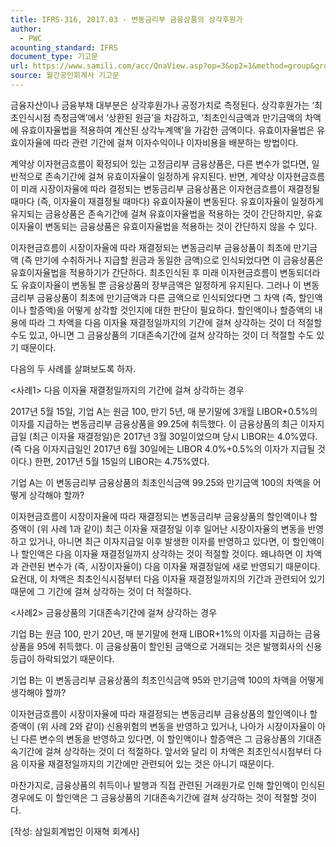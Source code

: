 ```yaml
---
title: IFRS-316, 2017.03 - 변동금리부 금융상품의 상각후원가
author:
  - PWC
acounting_standard: IFRS
document_type: 기고문
url: https://www.samili.com/acc/QnaView.asp?op=3&op2=1&method=group&group=2086-15;1&orgcode=0&searchword=&page=5&code=IFRS%2D316%3A201703
source: 월간공인회계사 기고문
---
```

금융자산이나 금융부채 대부분은 상각후원가나 공정가치로 측정된다. 상각후원가는 ‘최초인식시점 측정금액’에서 ‘상환된 원금’을 차감하고, ‘최초인식금액과 만기금액의 차액에 유효이자율법을 적용하여 계산된 상각누계액’을 가감한 금액이다. 유효이자율법은 유효이자율에 따라 관련 기간에 걸쳐 이자수익이나 이자비용을 배분하는 방법이다.

  

계약상 이자현금흐름이 확정되어 있는 고정금리부 금융상품은, 다른 변수가 없다면, 일반적으로 존속기간에 걸쳐 유효이자율이 일정하게 유지된다. 반면, 계약상 이자현금흐름이 미래 시장이자율에 따라 결정되는 변동금리부 금융상품은 이자현금흐름이 재결정될 때마다 (즉, 이자율이 재결정될 때마다) 유효이자율이 변동된다. 유효이자율이 일정하게 유지되는 금융상품은 존속기간에 걸쳐 유효이자율법을 적용하는 것이 간단하지만, 유효이자율이 변동되는 금융상품은 유효이자율법을 적용하는 것이 간단하지 않을 수 있다.

  

이자현금흐름이 시장이자율에 따라 재결정되는 변동금리부 금융상품이 최초에 만기금액 (즉 만기에 수취하거나 지급할 원금과 동일한 금액)으로 인식되었다면 이 금융상품은 유효이자율법을 적용하기가 간단하다. 최초인식된 후 미래 이자현금흐름이 변동되더라도 유효이자율이 변동될 뿐 금융상품의 장부금액은 일정하게 유지된다. 그러나 이 변동금리부 금융상품이 최초에 만기금액과 다른 금액으로 인식되었다면 그 차액 (즉, 할인액이나 할증액)을 어떻게 상각할 것인지에 대한 판단이 필요하다. 할인액이나 할증액의 내용에 따라 그 차액을 다음 이자율 재결정일까지의 기간에 걸쳐 상각하는 것이 더 적절할 수도 있고, 아니면 그 금융상품의 기대존속기간에 걸쳐 상각하는 것이 더 적절할 수도 있기 때문이다.

  

다음의 두 사례를 살펴보도록 하자.

<사례1> 다음 이자율 재결정일까지의 기간에 걸쳐 상각하는 경우

2017년 5월 15일, 기업 A는 원금 100, 만기 5년, 매 분기말에 3개월 LIBOR+0.5%의 이자를 지급하는 변동금리부 금융상품을 99.25에 취득했다. 이 금융상품의 최근 이자지급일 (최근 이자율 재결정일)은 2017년 3월 30일이었으며 당시 LIBOR는 4.0%였다. (즉 다음 이자지급일인 2017년 6월 30일에는 LIBOR 4.0%+0.5%의 이자가 지급될 것이다.) 한편, 2017년 5월 15일의 LIBOR는 4.75%였다.

기업 A는 이 변동금리부 금융상품의 최초인식금액 99.25와 만기금액 100의 차액을 어떻게 상각해야 할까?

  

이자현금흐름이 시장이자율에 따라 재결정되는 변동금리부 금융상품의 할인액이나 할증액이 (위 사례 1과 같이) 최근 이자율 재결정일 이후 일어난 시장이자율의 변동을 반영하고 있거나, 아니면 최근 이자지급일 이후 발생한 이자를 반영하고 있다면, 이 할인액이나 할인액은 다음 이자율 재결정일까지 상각하는 것이 적절할 것이다. 왜냐하면 이 차액과 관련된 변수가 (즉, 시장이자율이) 다음 이자율 재결정일에 새로 반영되기 때문이다. 요컨대, 이 차액은 최초인식시점부터 다음 이자율 재결정일까지의 기간과 관련되어 있기 때문에 그 기간에 걸쳐 상각하는 것이 더 적절하다.

<사례2> 금융상품의 기대존속기간에 걸쳐 상각하는 경우

기업 B는 원금 100, 만기 20년, 매 분기말에 현재 LIBOR+1%의 이자를 지급하는 금융상품을 95에 취득했다. 이 금융상품이 할인된 금액으로 거래되는 것은 발행회사의 신용등급이 하락되었기 때문이다.

기업 B는 이 변동금리부 금융상품의 최초인식금액 95와 만기금액 100의 차액을 어떻게 생각해야 할까?

  

이자현금흐름이 시장이자율에 따라 재결정되는 변동금리부 금융상품의 할인액이나 할증액이 (위 사례 2와 같이) 신용위험의 변동을 반영하고 있거나, 나아가 시장이자율이 아닌 다른 변수의 변동을 반영하고 있다면, 이 할인액이나 할증액은 그 금융상품의 기대존속기간에 걸쳐 상각하는 것이 더 적절하다. 앞서와 달리 이 차액은 최초인식시점부터 다음 이자율 재결정일까지의 기간에만 관련되어 있는 것은 아니기 때문이다.

  

마찬가지로, 금융상품의 취득이나 발행과 직접 관련된 거래원가로 인해 할인액이 인식된 경우에도 이 할인액은 그 금융상품의 기대존속기간에 걸쳐 상각하는 것이 적절할 것이다.

  

\[작성: 삼일회계법인 이재혁 회계사\]